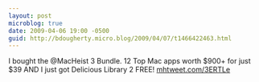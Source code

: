 ```yaml
---
layout: post
microblog: true
date: 2009-04-06 19:00 -0500
guid: http://bdougherty.micro.blog/2009/04/07/t1466422463.html
---
```

I bought the @MacHeist 3 Bundle. 12 Top Mac apps worth $900+ for just $39 AND I just got Delicious Library 2 FREE! [mhtweet.com/3ERTLe](http://mhtweet.com/3ERTLe)
